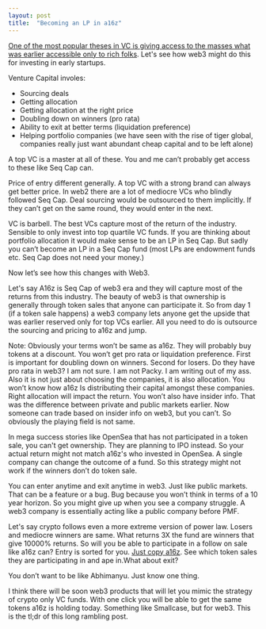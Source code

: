 ```yaml
---
layout: post
title:  "Becoming an LP in a16z"
---
```


[One of the most popular theses in VC is giving access to the masses what was earlier accessible only to rich folks](https://twitter.com/sulemanali/status/1470424523946090498?s=20). Let's see how web3 might do this for investing in early startups.

Venture Capital involes:
- Sourcing deals
- Getting allocation
- Getting allocation at the right price
- Doubling down on winners (pro rata)
- Ability to exit at better terms (liquidation preference)
- Helping portfolio companies (we have seen with the rise of tiger global, companies really just want abundant cheap capital and to be left alone)

A top VC is a master at all of these. You and me can’t probably get access to these like Seq Cap can.

Price of entry different generally. A top VC with a strong brand can always get better price. In web2 there are a lot of mediocre VCs who blindly followed Seq Cap. Deal sourcing would be outsourced to them implicitly. If they can’t get on the same round, they would enter in the next.

VC is barbell. The best VCs capture most of the return of the industry. Sensible to only invest into top quartile VC funds. If you are thinking about portfolio allocation it would make sense to be an LP in Seq Cap. But sadly you can’t become an LP in a Seq Cap fund (most LPs are endowment funds etc. Seq Cap does not need your money.)

Now let’s see how this changes with Web3.

Let's say A16z is Seq Cap of web3 era and they will capture most of the returns from this industry. The beauty of web3 is that ownership is generally through token sales that anyone can participate it. So from day 1 (if a token sale happens) a web3 company lets anyone get the upside that was earlier reserved only for top VCs earlier. All you need to do is outsource the sourcing and pricing to a16z and jump.

Note: Obviously your terms won’t be same as a16z. They will probably buy tokens at a discount. You won’t get pro rata or liquidation preference. First is important for doubling down on winners. Second for losers. Do they have pro rata in web3? I am not sure. I am not Packy. I am writing out of my ass. Also it is not just about choosing the companies, it is also allocation. You won’t know how a16z Is distributing their capital amongst these companies. Right allocation will impact the return. You won’t also have insider info. That was the difference between private and public markets earlier. Now someone can trade based on insider info on web3, but you can’t. So obviously the playing field is not same.

In mega success stories like OpenSea that has not participated in a token sale, you can't get ownership. They are planning to IPO instead. So your actual return might not match a16z's who invested in OpenSea. A single company can change the outcome of a fund. So this strategy might not work if the winners don’t do token sale.

You can enter anytime and exit anytime in web3. Just like public markets. That can be a feature or a bug. Bug because you won’t think in terms of a 10 year horizon. So you might give up when you see a company struggle. A web3 company is essentially acting like a public company before PMF.

Let's say crypto follows even a more extreme version of power law. Losers and mediocre winners are same. What returns 3X the fund are winners that give 10000% returns. So will you be able to participate in a follow on sale like a16z can?
Entry is sorted for you. [Just copy a16z](https://airtable.com/shruDW8z8mm0FHkkg/tblnXrSzudoRKsSFe). See which token sales they are participating in and ape in.What about exit?

You don’t want to be like Abhimanyu. Just know one thing.

I think there will be soon web3 products that will let you mimic the strategy of crypto only VC funds. With one click you will be able to get the same tokens a16z is holding today. Something like Smallcase, but for web3. This is the tl;dr of this long rambling post.
